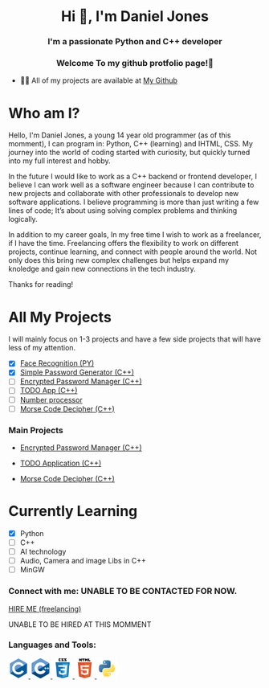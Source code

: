 <h1 align="center">Hi 👋, I'm Daniel Jones</h1>
<h3 align="center">I'm a passionate Python and C++ developer</h3>
<h3 align="center">Welcome To my github protfolio page!👋</h3>

- 👨‍💻 All of my projects are available at [My Github](https://github.com/DanielJones02)

# Who am I?

Hello, I'm Daniel Jones, a young 14 year old programmer (as of this momment), I can program in: Python, C++ (learning) and IHTML, CSS. My journey into the world of coding started with curiosity, but quickly turned into my full interest and hobby.

In the future I would like to work as a C++ backend or frontend developer, I believe I can work well as a software engineer because I can contribute to new projects and collaborate with other professionals to develop new software applications. I believe programming is more than just writing a few lines of code; It’s about using solving complex problems and thinking logically.

In addition to my career goals, In my free time I wish to work as a freelancer, if I have the time. Freelancing offers the flexibility to work on different projects, continue learning, and connect with people around the world. Not only does this bring new complex challenges but helps expand my knoledge and gain new connections in the tech industry.

Thanks for reading!

# All My Projects

I will mainly focus on 1-3 projects and have a few side projects that will have less of my attention.

 - [x] [Face Recognition (PY)](https://github.com/DanielJones02/Face-RecognitionPY)
 - [x] [Simple Password Generator (C++)](https://github.com/DanielJones02/Password-Generator)
 - [ ] [Encrypted Password Manager (C++)](https://github.com/DanielJones02/Password-Manager)
 - [ ] [TODO App (C++)](https://github.com/DanielJones02/TODO-Application)
 - [ ] [Number processor](https://github.com/DanielJones02/number-processer)
 - [ ] [Morse Code Decipher (C++)](https://github.com/DanielJones02/Morse-Code-Decipher)

### Main Projects

 - [Encrypted Password Manager (C++)](https://github.com/DanielJones02/Password-Manager)

 - [TODO Application (C++)](https://github.com/DanielJones02/TODO-Application)

 - [Morse Code Decipher (C++)](https://github.com/DanielJones02/Morse-Code-Decipher)

# Currently Learning

- [x] Python
- [ ] C++
- [ ] AI technology
- [ ] Audio, Camera and image Libs in C++
- [ ] MinGW 

<h3 align="left">Connect with me: UNABLE TO BE CONTACTED FOR NOW.</h3>
<p align="left">
</p>

[HIRE ME (freelancing)](https://github.com/DanielJones02)

UNABLE TO BE HIRED AT THIS MOMMENT

<h3 align="left">Languages and Tools:</h3>
<p align="left"> <a href="https://www.cprogramming.com/" target="_blank" rel="noreferrer"> <img src="https://raw.githubusercontent.com/devicons/devicon/master/icons/c/c-original.svg" alt="c" width="40" height="40"/> </a> <a href="https://www.w3schools.com/cpp/" target="_blank" rel="noreferrer"> <img src="https://raw.githubusercontent.com/devicons/devicon/master/icons/cplusplus/cplusplus-original.svg" alt="cplusplus" width="40" height="40"/> </a> <a href="https://www.w3schools.com/css/" target="_blank" rel="noreferrer"> <img src="https://raw.githubusercontent.com/devicons/devicon/master/icons/css3/css3-original-wordmark.svg" alt="css3" width="40" height="40"/> </a> <a href="https://www.w3.org/html/" target="_blank" rel="noreferrer"> <img src="https://raw.githubusercontent.com/devicons/devicon/master/icons/html5/html5-original-wordmark.svg" alt="html5" width="40" height="40"/> </a> <a href="https://www.python.org" target="_blank" rel="noreferrer"> <img src="https://raw.githubusercontent.com/devicons/devicon/master/icons/python/python-original.svg" alt="python" width="40" height="40"/> </a> </p>

